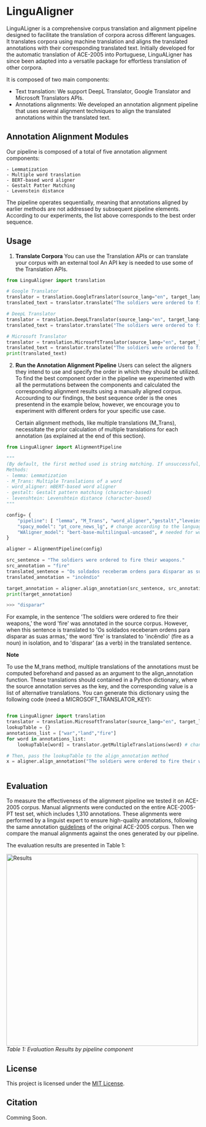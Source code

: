 # LinguAligner
LinguALigner is a comprehensive corpus translation and alignment pipeline designed to facilitate the translation of corpora across different languages. It translates corpora using machine translation and aligns the translated annotations with their corresponding translated text. Initially developed for the automatic translation of ACE-2005 into Portuguese, LinguALigner has since been adapted into a versatile package for effortless translation of other corpora.

It is composed of two main components: 

- Text translation: We support DeepL Translator, Google Translator and Microsoft Translators APIs. 
- Annotations alignments: We developed an annotation alignment pipeline that uses several alignment techniques to align the translated annotations within the translated text.


## Annotation Alignment Modules
Our pipeline is composed of a total of five annotation alignment components:

    - Lemmatization
    - Multiple word translation
    - BERT-based word aligner
    - Gestalt Patter Matching
    - Levenstein distance

The pipeline operates sequentially, meaning that annotations aligned by earlier methods are not addressed by subsequent pipeline elements. According to our experiments, the list above corresponds to the best order sequence.


## Usage



1. **Translate Corpora**
    You can use the Translation APIs or can translate your corpus with an external tool
    An API key is needed to use some of the Translation APIs.
    
```python
from LinguAligner import translation

# Google Translator
translator = translation.GoogleTranslator(source_lang="en", target_lang="pt")
translated_text = translator.translate("The soldiers were ordered to fire their weapons")

# DeepL Translator
translator = translation.DeepLTranslator(source_lang="en", target_lang="pt", key="DEEPL_KEY")
translated_text = translator.translate("The soldiers were ordered to fire their weapons")

# Microsoft Translator
translator = translation.MicrosoftTranslator(source_lang="en", target_lang="pt", key="MICROSOFT_TRANSLATOR_KEY")
translated_text = translator.translate("The soldiers were ordered to fire their weapons")
print(translated_text)

```


2. **Run the Annotation Alignment Pipeline**
    Users can select the aligners they intend to use and specify the order in which they should be utilized. To find the best component order in the pipeline
we experimented with all the permutations between the components and calculated the corresponding alignment results using a manually aligned corpus. Accourding to our findings, the best sequence order is the ones presentend in the example below, however, we encourage you to experiment with different orders for your specific use case.
    
    Certain alignment methods, like multiple translations (M_Trans), necessitate the prior calculation of multiple translations for each annotation (as explained at the end of this section).

```python
from LinguAligner import AlignmentPipeline

"""
(By default, the first method used is string matching. If unsuccessful, the alignment pipeline is employed.)
Methods:
- lemma: Lemmatization
- M_Trans: Multiple Translations of a word
- word_aligner: mBERT-based word aligner
- gestalt: Gestalt pattern matching (character-based)
- levenshtein: Levenshtein distance (character-based)
"""

config= {
    "pipeline": [ "lemma", "M_Trans", "word_aligner","gestalt","leveinstein"], # can be changed according to the desired pipeline
    "spacy_model": "pt_core_news_lg", # change according to the language
    "WAligner_model": "bert-base-multilingual-uncased", # needed for word_aligner
}

aligner = AlignmentPipeline(config)

src_sentence = "The soldiers were ordered to fire their weapons."
src_annotation = "fire"
translated_sentence = "Os soldados receberam ordens para disparar as suas armas."
translated_annotation = "incêndio"

target_annotation = aligner.align_annotation(src_sentence, src_annotation, translated_sentence, translated_annotation)
print(target_annotation)

>>> "disparar"
```
For example, in the sentence 'The soldiers were ordered to fire their weapons,' the word 'fire' was annotated in the source corpus. However, when this sentence is translated to 'Os soldados receberam ordens para disparar as suas armas,' the word 'fire' is translated to 'incêndio' (fire as a noun) in isolation, and to 'disparar' (as a verb) in the translated sentence.

**Note** 

To use the M_trans method, multiple translations of the annotations must be computed beforehand and passed as an argument to the align_annotation function. These translations should contained in a Python dictionary, where the source annotation serves as the key, and the corresponding value is a list of alternative translations. You can generate this dictionary using the following code (need a MICROSOFT_TRANSLATOR_KEY):


```python

from LinguAligner import translation
translator = translation.MicrosoftTranslator(source_lang="en", target_lang="pt", auth_key="MICROSOFT_TRANSLATOR_KEY")
lookupTable = {}
annotations_list = ["war","land","fire"]
for word in annotations_list:
    lookupTable[word] = translator.getMultipleTranslations(word) # change the language codes according to the desired languages

# Then, pass the lookupTable to the align_annotation method
x = aligner.align_annotation("The soldiers were ordered to fire their weapons","fire", "Os soldados receberam ordens para disparar as suas armas","incêndio",lookupTable)



```

## Evaluation
To measure the effectiveness of the alignment pipeline we tested it on ACE-2005 corpus. Manual alignments were conducted on the entire ACE-2005-PT test set, which includes 1,310 annotations. These alignments were performed by a linguist expert to ensure high-quality annotations, following the same annotation [guidelines](https://www.ldc.upenn.edu/sites/www.ldc.upenn.edu/files/english-events-guidelines-v5.4.3.pdf) of the original ACE-2005 corpus. Then we compare the manual alignments against the ones generated by our pipeline.

The evaluation results are presented in Table 1:

<p>
    <img src="https://github.com/lfcc1/LinguAligner/blob/main/img/eval_by_comp.png?raw=true" alt="Results" width="500"/>
    <br>
    <em>Table 1: Evaluation Results by pipeline component</em>
</p>



## License

This project is licensed under the [MIT License](LICENSE).

## Citation

Comming Soon.


